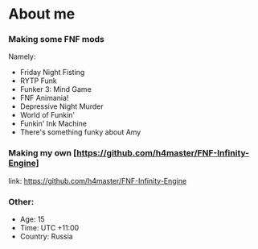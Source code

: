 # About me

### Making some FNF mods

Namely:

* Friday Night Fisting
* RYTP Funk
* Funker 3: Mind Game
* FNF Animania!
* Depressive Night Murder
* World of Funkin'
* Funkin' Ink Machine
* There's something funky about Amy

### Making my own [https://github.com/h4master/FNF-Infinity-Engine]

link: https://github.com/h4master/FNF-Infinity-Engine

### Other:

* Age: 15
* Time: UTC +11:00
* Country: Russia
